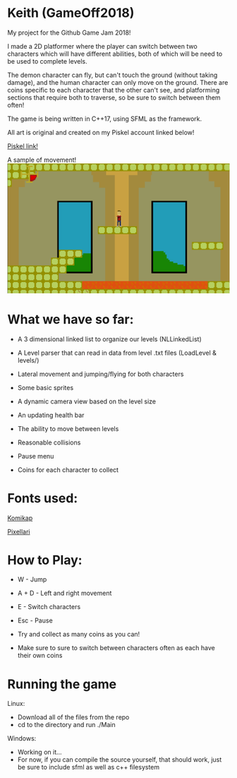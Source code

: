 # Keith (GameOff2018)
My project for the Github Game Jam 2018!

I made a 2D platformer where the player can switch between two characters which will have different abilities, both of which will be need to be used to complete levels.

The demon character can fly, but can't touch the ground (without taking damage), and the human character can only move on the ground. There are coins specific to each character that the other can't see, and platforming sections that require both to traverse, so be sure to switch between them often!

The game is being written in C++17, using SFML as the framework.

All art is original and created on my Piskel account linked below!

[Piskel link!](https://www.piskelapp.com/user/4977014434955264)

A sample of movement!
![movement](https://raw.githubusercontent.com/Jfeatherstone/GameOff2018/master/screenshots/movement.gif)

# What we have so far:
 - A 3 dimensional linked list to organize our levels (NLLinkedList)

 - A Level parser that can read in data from level .txt files (LoadLevel & levels/)

 - Lateral movement and jumping/flying for both characters

 - Some basic sprites

 - A dynamic camera view based on the level size

 - An updating health bar

 - The ability to move between levels

 - Reasonable collisions

 - Pause menu

 - Coins for each character to collect

# Fonts used:

[Komikap](https://www.dafont.com/komika-parch.font)

[Pixellari](https://www.dafont.com/pixellari.font)


# How to Play:

 - W - Jump

 - A + D - Left and right movement

 - E - Switch characters

 - Esc - Pause

 - Try and collect as many coins as you can!

  - Make sure to sure to switch between characters often as each have their own coins


# Running the game

Linux:

  - Download all of the files from the repo
  - cd to the directory and run ./Main

Windows:

  - Working on it...
  - For now, if you can compile the source yourself, that should work, just be
  sure to include sfml as well as c++ filesystem
